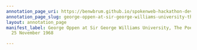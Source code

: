 ```yaml
---
annotation_page_uri: https://benwbrum.github.io/spokenweb-hackathon-development/annotations/george-oppen-at-sir-george-williams-university-the-poetry-series-25-november-1968-canvas-1-unknown.json
annotation_page_slug: george-oppen-at-sir-george-williams-university-the-poetry-series-25-november-1968-canvas-1-unknown
layout: annotation_page
manifest_label: George Oppen at Sir George Williams University, The Poetry Series,
  25 November 1968

---
```

